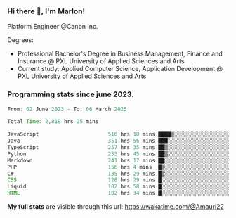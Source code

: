 
### Hi there 👋, I'm Marlon!

Platform Engineer @Canon Inc.

Degrees: 
- Professional Bachelor's Degree in Business Management, Finance and Insurance @ PXL University of Applied Sciences and Arts
- Current study: Applied Computer Science, Application Development @ PXL University of Applied Sciences and Arts

### Programming stats since june 2023.
<!--START_SECTION:waka-->

```java
From: 02 June 2023 - To: 06 March 2025

Total Time: 2,818 hrs 25 mins

JavaScript                      516 hrs 18 mins ████▒░░░░░░░░░░░░░░░░░░░░   17.90 %
Java                            351 hrs 56 mins ███░░░░░░░░░░░░░░░░░░░░░░   12.20 %
TypeScript                      257 hrs 35 mins ██▒░░░░░░░░░░░░░░░░░░░░░░   08.93 %
Python                          253 hrs 45 mins ██▒░░░░░░░░░░░░░░░░░░░░░░   08.80 %
Markdown                        241 hrs 17 mins ██░░░░░░░░░░░░░░░░░░░░░░░   08.37 %
PHP                             156 hrs 4 mins  █▒░░░░░░░░░░░░░░░░░░░░░░░   05.41 %
C#                              135 hrs 29 mins █▒░░░░░░░░░░░░░░░░░░░░░░░   04.70 %
CSS                             128 hrs 29 mins █░░░░░░░░░░░░░░░░░░░░░░░░   04.45 %
Liquid                          102 hrs 58 mins █░░░░░░░░░░░░░░░░░░░░░░░░   03.57 %
HTML                            102 hrs 34 mins █░░░░░░░░░░░░░░░░░░░░░░░░   03.56 %
```

<!--END_SECTION:waka-->
**My full stats** are visible through this url: https://wakatime.com/@Amauri22
